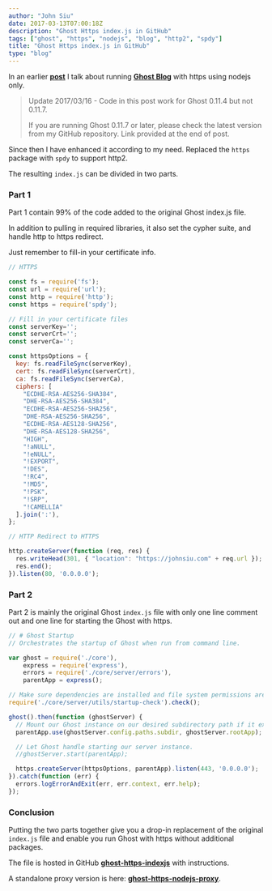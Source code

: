 ```yaml
---
author: "John Siu"
date: 2017-03-13T07:00:18Z
description: "Ghost Https index.js in GitHub"
tags: ["ghost", "https", "nodejs", "blog", "http2", "spdy"]
title: "Ghost Https index.js in GitHub"
type: "blog"
---
```


In an earlier __[post](/ghost-blog-self-hosted-with-https-using-nodejs-only/)__ I talk about running __[Ghost Blog](//ghost.org)__ with https using nodejs only.
<!--more-->

> Update 2017/03/16 - Code in this post work for Ghost 0.11.4 but not 0.11.7.
>
>If you are running Ghost 0.11.7 or later, please check the latest version from my GitHub repository. Link provided at the end of post.

Since then I have enhanced it according to my need. Replaced the `https` package with `spdy` to support http2.

The resulting `index.js` can be divided in two parts.

### Part 1

Part 1 contain 99% of the code added to the original Ghost index.js file.

In addition to pulling in required libraries, it also set the cypher suite, and handle http to https redirect.

Just remember to fill-in your certificate info.

```js
// HTTPS

const fs = require('fs');
const url = require('url');
const http = require('http');
const https = require('spdy');

// Fill in your certificate files
const serverKey='';
const serverCrt='';
const serverCa='';

const httpsOptions = {
  key: fs.readFileSync(serverKey),
  cert: fs.readFileSync(serverCrt),
  ca: fs.readFileSync(serverCa),
  ciphers: [
    "ECDHE-RSA-AES256-SHA384",
    "DHE-RSA-AES256-SHA384",
    "ECDHE-RSA-AES256-SHA256",
    "DHE-RSA-AES256-SHA256",
    "ECDHE-RSA-AES128-SHA256",
    "DHE-RSA-AES128-SHA256",
    "HIGH",
    "!aNULL",
    "!eNULL",
    "!EXPORT",
    "!DES",
    "!RC4",
    "!MD5",
    "!PSK",
    "!SRP",
    "!CAMELLIA"
  ].join(':'),
};

// HTTP Redirect to HTTPS

http.createServer(function (req, res) {
  res.writeHead(301, { "location": "https://johnsiu.com" + req.url });
  res.end();
}).listen(80, '0.0.0.0');
```

### Part 2

Part 2 is mainly the original Ghost `index.js` file with only one line comment out and one line for starting the Ghost with https.

```js
// # Ghost Startup
// Orchestrates the startup of Ghost when run from command line.

var ghost = require('./core'),
    express = require('express'),
    errors = require('./core/server/errors'),
    parentApp = express();

// Make sure dependencies are installed and file system permissions are correct.
require('./core/server/utils/startup-check').check();

ghost().then(function (ghostServer) {
  // Mount our Ghost instance on our desired subdirectory path if it exists.
  parentApp.use(ghostServer.config.paths.subdir, ghostServer.rootApp);

  // Let Ghost handle starting our server instance.
  //ghostServer.start(parentApp);

  https.createServer(httpsOptions, parentApp).listen(443, '0.0.0.0');
}).catch(function (err) {
  errors.logErrorAndExit(err, err.context, err.help);
});
```

### Conclusion

Putting the two parts together give you a drop-in replacement of the original `index.js` file and enable you run Ghost with https without additional packages.

The file is hosted in GitHub __[ghost-https-indexjs](//github.com/J-Siu/ghost-https-indexjs)__ with instructions.

A standalone proxy version is here: __[ghost-https-nodejs-proxy](//github.com/J-Siu/ghost-https-nodejs-proxy)__.
